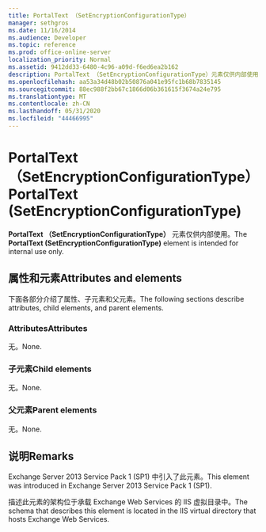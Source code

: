 ```yaml
---
title: PortalText （SetEncryptionConfigurationType）
manager: sethgros
ms.date: 11/16/2014
ms.audience: Developer
ms.topic: reference
ms.prod: office-online-server
localization_priority: Normal
ms.assetid: 9412dd33-6480-4c96-a09d-f6ed6ea2b162
description: PortalText （SetEncryptionConfigurationType）元素仅供内部使用。
ms.openlocfilehash: aa53a34d48b02b50876a041e95fc1b68b7835145
ms.sourcegitcommit: 88ec988f2bb67c1866d06b361615f3674a24e795
ms.translationtype: MT
ms.contentlocale: zh-CN
ms.lasthandoff: 05/31/2020
ms.locfileid: "44466995"
---
```

# <a name="portaltext-setencryptionconfigurationtype"></a><span data-ttu-id="343fd-103">PortalText （SetEncryptionConfigurationType）</span><span class="sxs-lookup"><span data-stu-id="343fd-103">PortalText (SetEncryptionConfigurationType)</span></span>

<span data-ttu-id="343fd-104">**PortalText （SetEncryptionConfigurationType）** 元素仅供内部使用。</span><span class="sxs-lookup"><span data-stu-id="343fd-104">The **PortalText (SetEncryptionConfigurationType)** element is intended for internal use only.</span></span> 

## <a name="attributes-and-elements"></a><span data-ttu-id="343fd-105">属性和元素</span><span class="sxs-lookup"><span data-stu-id="343fd-105">Attributes and elements</span></span>

<span data-ttu-id="343fd-106">下面各部分介绍了属性、子元素和父元素。</span><span class="sxs-lookup"><span data-stu-id="343fd-106">The following sections describe attributes, child elements, and parent elements.</span></span>
  
### <a name="attributes"></a><span data-ttu-id="343fd-107">Attributes</span><span class="sxs-lookup"><span data-stu-id="343fd-107">Attributes</span></span>

<span data-ttu-id="343fd-108">无。</span><span class="sxs-lookup"><span data-stu-id="343fd-108">None.</span></span>
  
### <a name="child-elements"></a><span data-ttu-id="343fd-109">子元素</span><span class="sxs-lookup"><span data-stu-id="343fd-109">Child elements</span></span>

<span data-ttu-id="343fd-110">无。</span><span class="sxs-lookup"><span data-stu-id="343fd-110">None.</span></span>
  
### <a name="parent-elements"></a><span data-ttu-id="343fd-111">父元素</span><span class="sxs-lookup"><span data-stu-id="343fd-111">Parent elements</span></span>

<span data-ttu-id="343fd-112">无。</span><span class="sxs-lookup"><span data-stu-id="343fd-112">None.</span></span>
  
## <a name="remarks"></a><span data-ttu-id="343fd-113">说明</span><span class="sxs-lookup"><span data-stu-id="343fd-113">Remarks</span></span>

<span data-ttu-id="343fd-114">Exchange Server 2013 Service Pack 1 (SP1) 中引入了此元素。</span><span class="sxs-lookup"><span data-stu-id="343fd-114">This element was introduced in Exchange Server 2013 Service Pack 1 (SP1).</span></span>
  
<span data-ttu-id="343fd-115">描述此元素的架构位于承载 Exchange Web Services 的 IIS 虚拟目录中。</span><span class="sxs-lookup"><span data-stu-id="343fd-115">The schema that describes this element is located in the IIS virtual directory that hosts Exchange Web Services.</span></span>
  

